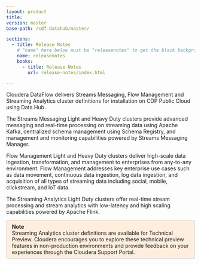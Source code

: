 ```yaml
---
layout: product
title:
version: master
base-path: /cdf-datahub/master/

sections:
  - title: Release Notes
    # "name" here below must be "releasenotes" to get the black background
    name: releasenotes
    books:
      - title: Release Notes
        url: release-notes/index.html

---
```


Cloudera DataFlow delivers Streams Messaging, Flow Management and Streaming Analytics cluster
definitions for installation on CDP Public Cloud using Data Hub.

The Streams Messaging Light and Heavy Duty clusters provide advanced
messaging and real-time processing on streaming data using Apache Kafka,
centralized schema management using Schema Registry, and management and
monitoring capabilities powered by Streams Messaging Manager.

Flow Management Light and Heavy Duty clusters deliver high-scale data
ingestion, transformation, and management to enterprises from any-to-any
environment. Flow Management addresses key enterprise use cases such as
data movement, continuous data ingestion, log data ingestion, and
acquisition of all types of streaming data including social, mobile,
clickstream, and IoT data.

The Streaming Analytics Light Duty clusters offer real-time stream processing and stream analytics with low-latency and high scaling capabilities powered by Apache Flink.

<div style="border: 1px solid #ccc;border-radius: 2px;background: #fed;padding: 1ex 1em;">
<b>Note</b><br>
Streaming Analytics cluster definitions are available for Technical Preview.
Cloudera encourages you to explore these technical preview features in
non-production environments and provide feedback on your experiences
through the Cloudera Support Portal.
</div>
